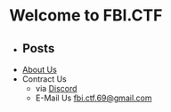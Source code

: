 # Welcome to FBI.CTF

- Posts
  -
- [About Us](/about/)
- Contract Us
  - via [Discord](/discord)
  - E-Mail Us [fbi.ctf.69@gmail.com](mailto:fbi.ctf.69@gmail.com)
